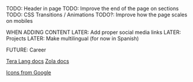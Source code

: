 TODO: Header in page
TODO: Improve the end of the page on sections
TODO: CSS Transitions / Animations
TODO?: Improve how the page scales on mobiles

WHEN ADDING CONTENT
LATER: Add proper social media links
LATER: Projects
LATER: Make multilingual (for now in Spanish)

FUTURE: Career

[Tera Lang docs](https://tera.netlify.app/docs/)
[Zola docs](https://www.getzola.org/documentation/getting-started/overview/)

[Icons from Google](https://fonts.google.com/icons)
